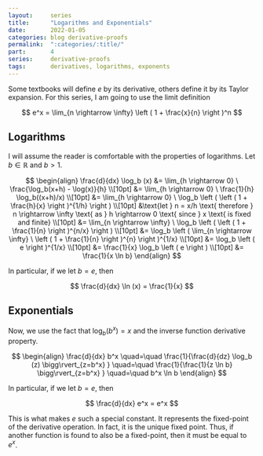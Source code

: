```yaml
---
layout:     series
title:      "Logarithms and Exponentials"
date:       2022-01-05
categories: blog derivative-proofs
permalink:  ":categories/:title/"
part:       4
series:     derivative-proofs
tags:       derivatives, logarithms, exponents
---
```


Some textbooks will define $e$ by its derivative, others define it by its Taylor expansion. For this series, I am going to use the limit definition

$$
e^x = \lim_{n \rightarrow \infty} \left ( 1 + \frac{x}{n} \right )^n
$$

## Logarithms

I will assume the reader is comfortable with the properties of logarithms. Let $b \in \mathbb{R}$ and $b > 1$.

$$
\begin{align}
    \frac{d}{dx} \log_b (x)
    &= \lim_{h \rightarrow 0} \ \frac{\log_b(x+h) - \log(x)}{h} \\[10pt]
    &= \lim_{h \rightarrow 0} \ \frac{1}{h} \log_b((x+h)/x)  \\[10pt]
    &= \lim_{h \rightarrow 0} \ \log_b \left ( \left ( 1 + \frac{h}{x} \right )^{1/h} \right )  \\[10pt]
    &\text{let } n = x/h \text{ therefore } n \rightarrow \infty \text{ as } h \rightarrow 0 \text{ since } x \text{ is fixed and finite} \\[10pt]
    &= \lim_{n \rightarrow \infty} \ \log_b \left ( \left ( 1 + \frac{1}{n} \right )^{n/x} \right )  \\[10pt]
    &= \log_b \left ( \lim_{n \rightarrow \infty} \ \left ( 1 + \frac{1}{n} \right )^{n} \right )^{1/x}  \\[10pt]
    &= \log_b \left ( e \right )^{1/x}  \\[10pt]
    &= \frac{1}{x} \log_b \left ( e \right )  \\[10pt]
    &= \frac{1}{x \ln b}
\end{align}
$$

In particular, if we let $b = e$, then 

$$
\frac{d}{dx} \ln (x) = \frac{1}{x}
$$


## Exponentials

Now, we use the fact that $\log_b (b^x) = x$ and the inverse function derivative property.

$$
\begin{align}
    \frac{d}{dx} b^x
    \quad=\quad \frac{1}{\frac{d}{dz} \log_b (z) \bigg\rvert_{z=b^x} }
    \quad=\quad \frac{1}{\frac{1}{z \ln b} \bigg\rvert_{z=b^x} }
    \quad=\quad b^x \ln b
\end{align}
$$

In particular, if we let $b = e$, then 

$$
\frac{d}{dx} e^x = e^x
$$

This is what makes $e$ such a special constant. It represents the fixed-point of the derivative operation. In fact, it is the unique fixed point. Thus, if another function is found to also be a fixed-point, then it must be equal to $e^x$.
